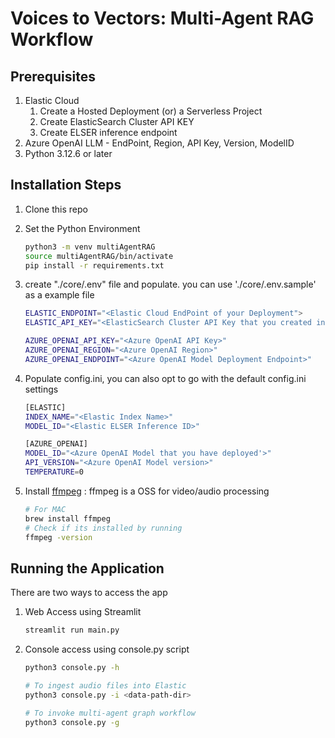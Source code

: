 # Voices to Vectors: Multi-Agent RAG Workflow

## Prerequisites

1. Elastic Cloud
    1. Create a Hosted Deployment (or) a Serverless Project
    2. Create ElasticSearch Cluster API KEY
    3. Create ELSER inference endpoint
2. Azure OpenAI LLM - EndPoint, Region, API Key, Version, ModelID
3. Python 3.12.6 or later

## Installation Steps

1. Clone this repo

2. Set the Python Environment
    ```bash
    python3 -m venv multiAgentRAG
    source multiAgentRAG/bin/activate
    pip install -r requirements.txt
    ```
2. create "./core/.env" file and populate. you can use './core/.env.sample' as a example file
    ```bash
    ELASTIC_ENDPOINT="<Elastic Cloud EndPoint of your Deployment">
    ELASTIC_API_KEY="<ElasticSearch Cluster API Key that you created in your Deployment>"

    AZURE_OPENAI_API_KEY="<Azure OpenAI API Key>"
    AZURE_OPENAI_REGION="<Azure OpenAI Region>"
    AZURE_OPENAI_ENDPOINT="<Azure OpenAI Model Deployment Endpoint>"
    ```
3. Populate config.ini, you can also opt to go with the default config.ini settings
    ```bash
    [ELASTIC]
    INDEX_NAME="<Elastic Index Name>"
    MODEL_ID="<Elastic ELSER Inference ID>"

    [AZURE_OPENAI]
    MODEL_ID="<Azure OpenAI Model that you have deployed'>"
    API_VERSION="<Azure OpenAI Model version>"
    TEMPERATURE=0
    ```

6. Install [ffmpeg](https://www.ffmpeg.org/download.html) : ffmpeg is a OSS for video/audio processing
    ```bash
    # For MAC
    brew install ffmpeg
    # Check if its installed by running
    ffmpeg -version
    ```
## Running the Application

There are two ways to access the app
1. Web Access using Streamlit
    ```bash
    streamlit run main.py
    ```

2. Console access using console.py script
    ```bash
    python3 console.py -h
    
    # To ingest audio files into Elastic
    python3 console.py -i <data-path-dir>

    # To invoke multi-agent graph workflow
    python3 console.py -g 
    ```